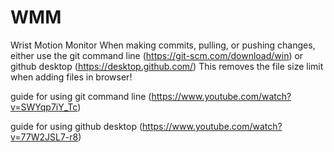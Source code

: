 # WMM
Wrist Motion Monitor
When making commits, pulling, or pushing changes, either use the git command line (https://git-scm.com/download/win) or github desktop (https://desktop.github.com/) 
This removes the file size limit when adding files in browser! 

guide for using git command line (https://www.youtube.com/watch?v=SWYqp7iY_Tc) 

guide for using github desktop (https://www.youtube.com/watch?v=77W2JSL7-r8) 
